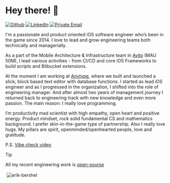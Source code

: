 # Hey there! 👋
[![Github](https://img.shields.io/badge/GitHub-%2312100E.svg?&style=for-the-badge&logo=Github&logoColor=white)](https://github.com/ignatovv)
[![LinkedIn](https://img.shields.io/badge/linkedin-%230077B5.svg?&style=for-the-badge&logo=linkedin&logoColor=white)](https://www.linkedin.com/in/ignatovv/)
[![Private Email](https://img.shields.io/badge/@-email-D14836.svg?&style=for-the-badge&logoColor=white)](mailto:abbadoh@gmail.com)

I'm a passionate and product oriented iOS software engineer who’s been in the game since 2014. I love to lead and grow engineering teams both technically and managerially. 

As a part of the Mobile Architecture & Infrastructure team in [Avito](https://www.crunchbase.com/organization/avito-ru) (MAU 50M), I lead various activities - from CI/CD and core iOS Frameworks to build scripts and Bitbucket extensions.

At the moment I am working at [Anytype](https://anytype.io/), where we built and launched a slick, block based text editor with database functions. I started as lead iOS engineer and as I progressed in the organization, I shifted into the role of engineering manager. And after almost two years of management journey I returned back to engineering track with new knowledge and even more passion. The main reason: I really love programming.

I’m productivity mad scientist with high empathy, open heart and positive energy. Product mindset, rock solid fundamental CS and mathematics background. I prefer skin-in-the-game type of partnership. Also I really love hugs. My pillars are spirit, openminded/openhearted people, love and gratitude.

P.S. [Vibe check video](https://www.youtube.com/watch?v=wupToqz1e2g)

> [!TIP]
> All my recent engineering work is [open-sourse](https://github.com/anyproto/anytype-swift)

<p>&nbsp;<img align="center" src="https://github-readme-stats.vercel.app/api?username=ignatovv&show_icons=true&locale=en&theme=transparent" alt="erik-bershel" /></p>
